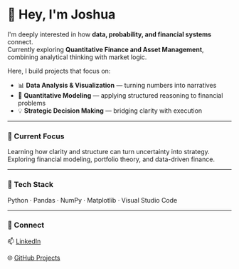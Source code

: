 # 👋 Hey, I'm Joshua  

I'm deeply interested in how **data, probability, and financial systems** connect.  
Currently exploring **Quantitative Finance and Asset Management**, combining analytical thinking with market logic.  

Here, I build projects that focus on:  
- 📊 **Data Analysis & Visualization** — turning numbers into narratives  
- 🧮 **Quantitative Modeling** — applying structured reasoning to financial problems  
- 💡 **Strategic Decision Making** — bridging clarity with execution  

---

### 🧠 Current Focus
Learning how clarity and structure can turn uncertainty into strategy.  
Exploring financial modeling, portfolio theory, and data-driven finance.  

---

### 🧰 Tech Stack
Python · Pandas · NumPy · Matplotlib · Visual Studio Code  

---

### 🧾 Connect
📫 [LinkedIn](https://www.linkedin.com/in/joshuaalbertt/)

🌐 [GitHub Projects](https://github.com/joshuaalbertt)
